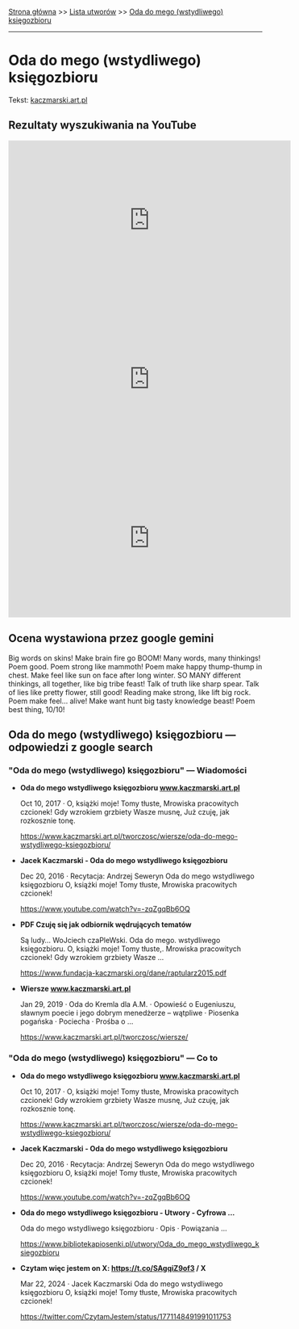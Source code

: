 [Strona główna](../index.md) >> [Lista utworów](../list.md) >> [Oda do mego (wstydliwego) księgozbioru](377.md)

---

# Oda do mego (wstydliwego) księgozbioru

Tekst: [kaczmarski.art.pl](https://www.kaczmarski.art.pl/tworczosc/wiersze/oda-do-mego-wstydliwego-ksiegozbioru/)

## Rezultaty wyszukiwania na YouTube

<iframe width="560" height="315" src="https://www.youtube.com/embed/-zqZgqBb6OQ?si=IdontcarewhotheIRSsendsImnotpayingtaxes" title="YouTube video player" frameborder="0" allow="accelerometer; autoplay; clipboard-write; encrypted-media; gyroscope; picture-in-picture; web-share" referrerpolicy="strict-origin-when-cross-origin" allowfullscreen></iframe>

<iframe width="560" height="315" src="https://www.youtube.com/embed/iZBzwD6fNaE?si=IdontcarewhotheIRSsendsImnotpayingtaxes" title="YouTube video player" frameborder="0" allow="accelerometer; autoplay; clipboard-write; encrypted-media; gyroscope; picture-in-picture; web-share" referrerpolicy="strict-origin-when-cross-origin" allowfullscreen></iframe>

<iframe width="560" height="315" src="https://www.youtube.com/embed/9iXC3x2hoLY?si=IdontcarewhotheIRSsendsImnotpayingtaxes" title="YouTube video player" frameborder="0" allow="accelerometer; autoplay; clipboard-write; encrypted-media; gyroscope; picture-in-picture; web-share" referrerpolicy="strict-origin-when-cross-origin" allowfullscreen></iframe>

## Ocena wystawiona przez google gemini

Big words on skins! Make brain fire go BOOM! Many words, many thinkings! Poem good. Poem strong like mammoth! Poem make happy thump-thump in chest. Make feel like sun on face after long winter. SO MANY different thinkings, all together, like big tribe feast! Talk of truth like sharp spear. Talk of lies like pretty flower, still good! Reading make strong, like lift big rock. Poem make feel… alive! Make want hunt big tasty knowledge beast! Poem best thing, 10/10! 


## Oda do mego (wstydliwego) księgozbioru — odpowiedzi z google search

### "Oda do mego (wstydliwego) księgozbioru" — Wiadomości

- **Oda do mego wstydliwego księgozbioru www.kaczmarski.art.pl**

    Oct 10, 2017  ·  O, książki moje! Tomy tłuste, Mrowiska pracowitych czcionek! Gdy wzrokiem grzbiety Wasze musnę, Już czuję, jak rozkosznie tonę. 

   <https://www.kaczmarski.art.pl/tworczosc/wiersze/oda-do-mego-wstydliwego-ksiegozbioru/>
- **Jacek Kaczmarski - Oda do mego wstydliwego księgozbioru**

    Dec 20, 2016  ·  Recytacja: Andrzej Seweryn Oda do mego wstydliwego księgozbioru O, książki moje! Tomy tłuste, Mrowiska pracowitych czcionek! 

   <https://www.youtube.com/watch?v=-zqZgqBb6OQ>
- **PDF Czuję się jak odbiornik wędrujących tematów**

    Są ludy… WoJciech czaPleWski. Oda do mego. wstydliwego księgozbioru. O, książki moje! Tomy tłuste,. Mrowiska pracowitych czcionek! Gdy wzrokiem grzbiety Wasze ... 

   <https://www.fundacja-kaczmarski.org/dane/raptularz2015.pdf>
- **Wiersze www.kaczmarski.art.pl**

    Jan 29, 2019  ·  Oda do Kremla dla A.M. · Opowieść o Eugeniuszu, sławnym poecie i jego dobrym menedżerze – wątpliwe · Piosenka pogańska · Pociecha · Prośba o ... 

   <https://www.kaczmarski.art.pl/tworczosc/wiersze/>

### "Oda do mego (wstydliwego) księgozbioru" — Co to

- **Oda do mego wstydliwego księgozbioru www.kaczmarski.art.pl**

    Oct 10, 2017  ·  O, książki moje! Tomy tłuste, Mrowiska pracowitych czcionek! Gdy wzrokiem grzbiety Wasze musnę, Już czuję, jak rozkosznie tonę. 

   <https://www.kaczmarski.art.pl/tworczosc/wiersze/oda-do-mego-wstydliwego-ksiegozbioru/>
- **Jacek Kaczmarski - Oda do mego wstydliwego księgozbioru**

    Dec 20, 2016  ·  Recytacja: Andrzej Seweryn Oda do mego wstydliwego księgozbioru O, książki moje! Tomy tłuste, Mrowiska pracowitych czcionek! 

   <https://www.youtube.com/watch?v=-zqZgqBb6OQ>
- **Oda do mego wstydliwego księgozbioru - Utwory - Cyfrowa ...**

    Oda do mego wstydliwego księgozbioru · Opis · Powiązania ... 

   <https://www.bibliotekapiosenki.pl/utwory/Oda_do_mego_wstydliwego_ksiegozbioru>
- **Czytam więc jestem on X: https://t.co/SAgqiZ9of3 / X**

    Mar 22, 2024  ·  Jacek Kaczmarski Oda do mego wstydliwego księgozbioru O, książki moje! Tomy tłuste, Mrowiska pracowitych czcionek! 

   <https://twitter.com/CzytamJestem/status/1771148491991011753>


